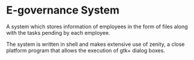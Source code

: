 # E-governance System

A system which stores information of employees in the form of files along with the tasks pending by each employee.

The system is written in shell and makes extensive use of zenity, a close platform program that allows the execution of gtk+ dialog boxes.
